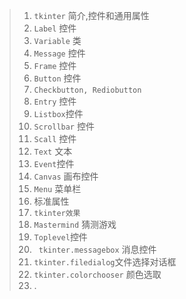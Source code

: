 > 1. `tkinter` 简介,控件和通用属性
> 2. `Label` 控件
> 3. `Variable` 类
> 4. `Message` 控件
> 5. `Frame` 控件
> 6. `Button` 控件
> 7. `Checkbutton, Rediobutton`
> 8. `Entry` 控件
> 9. `Listbox`控件
> 10. `Scrollbar` 控件
> 11. `Scall` 控件
> 12. `Text` 文本
> 13. `Event`控件
> 14. `Canvas` 画布控件
> 15. `Menu` 菜单栏
> 16. 标准属性
> 17. `tkinter效果`
> 18. `Mastermind` 猜测游戏
> 19. `Toplevel`控件
> 20. ` tkinter.messagebox` 消息控件
> 21. `tkinter.filedialog`文件选择对话框
> 22. `tkinter.colorchooser` 颜色选取
> 23. .
